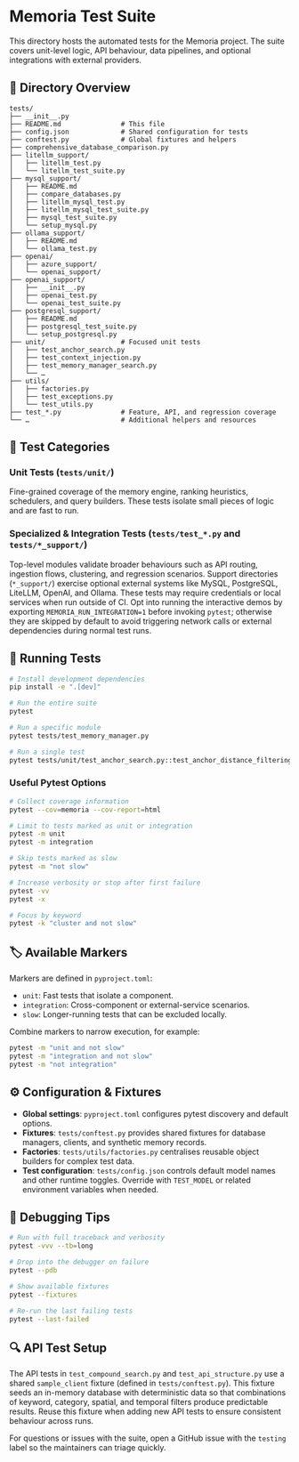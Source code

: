 # Memoria Test Suite

This directory hosts the automated tests for the Memoria project. The suite
covers unit-level logic, API behaviour, data pipelines, and optional
integrations with external providers.

## 📁 Directory Overview

```
tests/
├── __init__.py
├── README.md               # This file
├── config.json             # Shared configuration for tests
├── conftest.py             # Global fixtures and helpers
├── comprehensive_database_comparison.py
├── litellm_support/
│   ├── litellm_test.py
│   └── litellm_test_suite.py
├── mysql_support/
│   ├── README.md
│   ├── compare_databases.py
│   ├── litellm_mysql_test.py
│   ├── litellm_mysql_test_suite.py
│   ├── mysql_test_suite.py
│   └── setup_mysql.py
├── ollama_support/
│   ├── README.md
│   └── ollama_test.py
├── openai/
│   ├── azure_support/
│   └── openai_support/
├── openai_support/
│   ├── __init__.py
│   ├── openai_test.py
│   └── openai_test_suite.py
├── postgresql_support/
│   ├── README.md
│   ├── postgresql_test_suite.py
│   └── setup_postgresql.py
├── unit/                   # Focused unit tests
│   ├── test_anchor_search.py
│   ├── test_context_injection.py
│   ├── test_memory_manager_search.py
│   └── …
├── utils/
│   ├── factories.py
│   ├── test_exceptions.py
│   └── test_utils.py
├── test_*.py               # Feature, API, and regression coverage
└── …                       # Additional helpers and resources
```

## 🧪 Test Categories

### Unit Tests (`tests/unit/`)
Fine-grained coverage of the memory engine, ranking heuristics, schedulers, and
query builders. These tests isolate small pieces of logic and are fast to run.

### Specialized & Integration Tests (`tests/test_*.py` and `tests/*_support/`)
Top-level modules validate broader behaviours such as API routing, ingestion
flows, clustering, and regression scenarios. Support directories (`*_support/`)
exercise optional external systems like MySQL, PostgreSQL, LiteLLM, OpenAI, and
Ollama. These tests may require credentials or local services when run outside
of CI. Opt into running the interactive demos by exporting `MEMORIA_RUN_INTEGRATION=1`
before invoking `pytest`; otherwise they are skipped by default to avoid
triggering network calls or external dependencies during normal test runs.

## 🚀 Running Tests

```bash
# Install development dependencies
pip install -e ".[dev]"

# Run the entire suite
pytest

# Run a specific module
pytest tests/test_memory_manager.py

# Run a single test
pytest tests/unit/test_anchor_search.py::test_anchor_distance_filtering
```

### Useful Pytest Options

```bash
# Collect coverage information
pytest --cov=memoria --cov-report=html

# Limit to tests marked as unit or integration
pytest -m unit
pytest -m integration

# Skip tests marked as slow
pytest -m "not slow"

# Increase verbosity or stop after first failure
pytest -vv
pytest -x

# Focus by keyword
pytest -k "cluster and not slow"
```

## 🏷️ Available Markers

Markers are defined in `pyproject.toml`:

- `unit`: Fast tests that isolate a component.
- `integration`: Cross-component or external-service scenarios.
- `slow`: Longer-running tests that can be excluded locally.

Combine markers to narrow execution, for example:

```bash
pytest -m "unit and not slow"
pytest -m "integration and not slow"
pytest -m "not integration"
```

## ⚙️ Configuration & Fixtures

- **Global settings**: `pyproject.toml` configures pytest discovery and default
  options.
- **Fixtures**: `tests/conftest.py` provides shared fixtures for database
  managers, clients, and synthetic memory records.
- **Factories**: `tests/utils/factories.py` centralises reusable object builders
  for complex test data.
- **Test configuration**: `tests/config.json` controls default model names and
  other runtime toggles. Override with `TEST_MODEL` or related environment
  variables when needed.

## 🐛 Debugging Tips

```bash
# Run with full traceback and verbosity
pytest -vvv --tb=long

# Drop into the debugger on failure
pytest --pdb

# Show available fixtures
pytest --fixtures

# Re-run the last failing tests
pytest --last-failed
```

## 🔍 API Test Setup

The API tests in `test_compound_search.py` and `test_api_structure.py` use a
shared `sample_client` fixture (defined in `tests/conftest.py`). This fixture
seeds an in-memory database with deterministic data so that combinations of
keyword, category, spatial, and temporal filters produce predictable results.
Reuse this fixture when adding new API tests to ensure consistent behaviour
across runs.

For questions or issues with the suite, open a GitHub issue with the `testing`
label so the maintainers can triage quickly.
